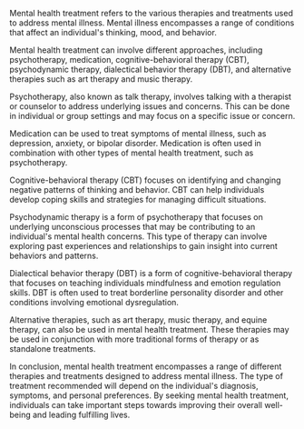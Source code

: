 

Mental health treatment refers to the various therapies and treatments used to address mental illness. Mental illness encompasses a range of conditions that affect an individual's thinking, mood, and behavior.

Mental health treatment can involve different approaches, including psychotherapy, medication, cognitive-behavioral therapy (CBT), psychodynamic therapy, dialectical behavior therapy (DBT), and alternative therapies such as art therapy and music therapy.

Psychotherapy, also known as talk therapy, involves talking with a therapist or counselor to address underlying issues and concerns. This can be done in individual or group settings and may focus on a specific issue or concern.

Medication can be used to treat symptoms of mental illness, such as depression, anxiety, or bipolar disorder. Medication is often used in combination with other types of mental health treatment, such as psychotherapy.

Cognitive-behavioral therapy (CBT) focuses on identifying and changing negative patterns of thinking and behavior. CBT can help individuals develop coping skills and strategies for managing difficult situations.

Psychodynamic therapy is a form of psychotherapy that focuses on underlying unconscious processes that may be contributing to an individual's mental health concerns. This type of therapy can involve exploring past experiences and relationships to gain insight into current behaviors and patterns.

Dialectical behavior therapy (DBT) is a form of cognitive-behavioral therapy that focuses on teaching individuals mindfulness and emotion regulation skills. DBT is often used to treat borderline personality disorder and other conditions involving emotional dysregulation.

Alternative therapies, such as art therapy, music therapy, and equine therapy, can also be used in mental health treatment. These therapies may be used in conjunction with more traditional forms of therapy or as standalone treatments.

In conclusion, mental health treatment encompasses a range of different therapies and treatments designed to address mental illness. The type of treatment recommended will depend on the individual's diagnosis, symptoms, and personal preferences. By seeking mental health treatment, individuals can take important steps towards improving their overall well-being and leading fulfilling lives.
